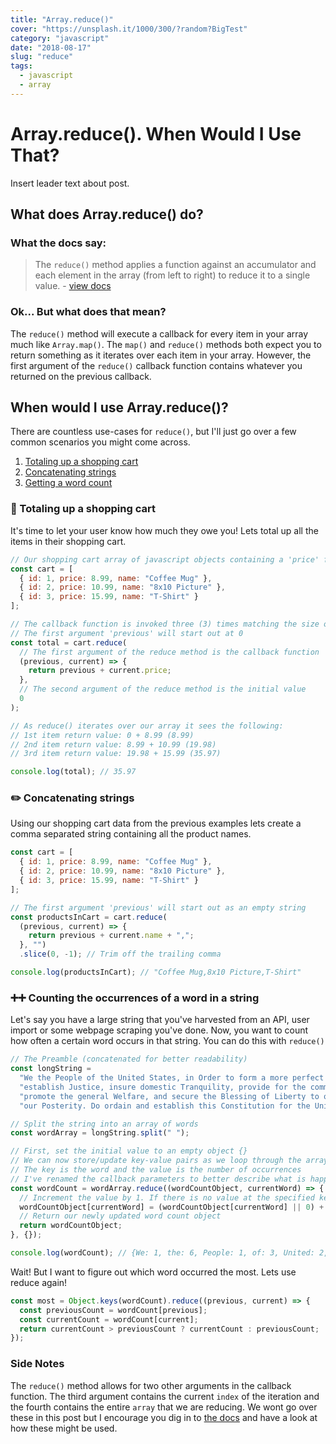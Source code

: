```yaml
---
title: "Array.reduce()"
cover: "https://unsplash.it/1000/300/?random?BigTest"
category: "javascript"
date: "2018-08-17"
slug: "reduce"
tags:
  - javascript
  - array
---
```


# Array.reduce(). When Would I Use That?

Insert leader text about post.

## What does Array.reduce() do?

### What the docs say:

> The `reduce()` method applies a function against an accumulator and each element in the array (from left to right) to reduce it to a single value. - [view docs](https://developer.mozilla.org/en-US/docs/Web/JavaScript/Reference/Global_Objects/Array/reduce)

### Ok... But what does that mean?

The `reduce()` method will execute a callback for every item in your array much like `Array.map()`. The `map()` and `reduce()` methods both expect you to return something as it iterates over each item in your array. However, the first argument of the `reduce()` callback function contains whatever you returned on the previous callback.

## When would I use Array.reduce()?

There are countless use-cases for `reduce()`, but I'll just go over a few common scenarios you might come across.

1.  [Totaling up a shopping cart](#shoppingCart)
2.  [Concatenating strings](#stringConcat)
3.  [Getting a word count](#wordCount)

<a name="shoppingCart"></a>

### 🛒 Totaling up a shopping cart

It's time to let your user know how much they owe you! Lets total up all the items in their shopping cart.

```javascript
// Our shopping cart array of javascript objects containing a 'price' field
const cart = [
  { id: 1, price: 8.99, name: "Coffee Mug" },
  { id: 2, price: 10.99, name: "8x10 Picture" },
  { id: 3, price: 15.99, name: "T-Shirt" }
];

// The callback function is invoked three (3) times matching the size of our cart array
// The first argument 'previous' will start out at 0
const total = cart.reduce(
  // The first argument of the reduce method is the callback function
  (previous, current) => {
    return previous + current.price;
  },
  // The second argument of the reduce method is the initial value
  0
);

// As reduce() iterates over our array it sees the following:
// 1st item return value: 0 + 8.99 (8.99)
// 2nd item return value: 8.99 + 10.99 (19.98)
// 3rd item return value: 19.98 + 15.99 (35.97)

console.log(total); // 35.97
```

<a name="stringConcat"><a/>

### ✏️ Concatenating strings

Using our shopping cart data from the previous examples lets create a comma separated string containing all the product names.

```javascript
const cart = [
  { id: 1, price: 8.99, name: "Coffee Mug" },
  { id: 2, price: 10.99, name: "8x10 Picture" },
  { id: 3, price: 15.99, name: "T-Shirt" }
];

// The first argument 'previous' will start out as an empty string
const productsInCart = cart.reduce(
  (previous, current) => {
    return previous + current.name + ",";
  }, "")
  .slice(0, -1); // Trim off the trailing comma

console.log(productsInCart); // "Coffee Mug,8x10 Picture,T-Shirt"
```

<a name="wordCount"></a>

### ➕➕ Counting the occurrences of a word in a string

Let's say you have a large string that you've harvested from an API, user import or some webpage scraping you've done. Now, you want to count how often a certain word occurs in that string. You can do this with `reduce()`

```javascript
// The Preamble (concatenated for better readability)
const longString =
  "We the People of the United States, in Order to form a more perfect Union, " +
  "establish Justice, insure domestic Tranquility, provide for the common defense, " +
  "promote the general Welfare, and secure the Blessing of Liberty to ourselves and " +
  "our Posterity. Do ordain and establish this Constitution for the United States of America.";

// Split the string into an array of words
const wordArray = longString.split(" ");

// First, set the initial value to an empty object {}
// We can now store/update key-value pairs as we loop through the array.
// The key is the word and the value is the number of occurrences
// I've renamed the callback parameters to better describe what is happening
const wordCount = wordArray.reduce((wordCountObject, currentWord) => {
  // Increment the value by 1. If there is no value at the specified key then start with 0
  wordCountObject[currentWord] = (wordCountObject[currentWord] || 0) + 1;
  // Return our newly updated word count object
  return wordCountObject;
}, {});

console.log(wordCount); // {We: 1, the: 6, People: 1, of: 3, United: 2, …}
```

Wait! But I want to figure out which word occurred the most. Lets use reduce again!

```javascript
const most = Object.keys(wordCount).reduce((previous, current) => {
  const previousCount = wordCount[previous];
  const currentCount = wordCount[current];
  return currentCount > previousCount ? currentCount : previousCount;
});
```

### Side Notes

The `reduce()` method allows for two other arguments in the callback function. The third argument contains the current `index` of the iteration and the fourth contains the entire `array` that we are reducing. We wont go over these in this post but I encourage you dig in to [the docs](https://developer.mozilla.org/en-US/docs/Web/JavaScript/Reference/Global_Objects/Array/reduce) and have a look at how these might be used.

